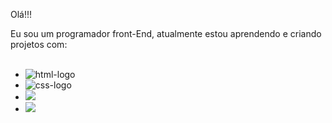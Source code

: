Olá!!!

Eu sou um programador front-End, atualmente estou aprendendo e criando projetos com:
<br>
<br>
- <img src="https://img.shields.io/badge/HTML5-E34F26?style=for-the-badge&logo=html5&logoColor=white" alt="html-logo"/>
- <img src="https://img.shields.io/badge/CSS3-1572B6?style=for-the-badge&logo=css3&logoColor=white" alt="css-logo"/>
- <img src="https://img.shields.io/badge/JavaScript-F7DF1E?style=for-the-badge&logo=javascript&logoColor=black"/>
- <img src="https://img.shields.io/badge/React-20232A?style=for-the-badge&logo=react&logoColor=61DAFB"/>
<br>

<!--

### Conecte-se comigo:
<p>

<a href="https://www.instagram.com/italotambacha/">
<img src="https://img.shields.io/badge/Instagram-E4405F?style=for-the-badge&logo=instagram&logoColor=white"/>

<a/>
<a href="https://www.linkedin.com/in/%C3%ADtalo-tambacha-716a89b4/">
<img src="https://img.shields.io/badge/LinkedIn-0077B5?style=for-the-badge&logo=linkedin&logoColor=white"/>
</a>
</p>


<!--
-->
